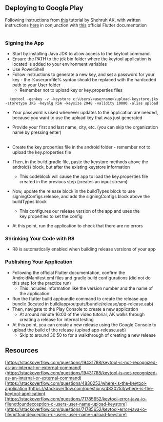 ## Deploying to Google Play
Following instructions from [this](https://www.youtube.com/watch?v=ieOdT-p603Y&ab_channel=ShohruhAK) tutorial by Shohruh AK, with written instructions [here](https://www.shohruhak.com/tech/how_to_publish_flutter_app_on_play_store_beginner_guide/) in conjunction with [this](https://docs.flutter.dev/deployment/android) official Flutter documentation</br></br>

### Signing the App

* Start by installing Java JDK to allow access to the keytool command
* Ensure the PATH to the jdk bin folder where the keytool application is located is added to your environment variables
* Use PowerShell
* Follow instructions to generate a new key, and set a password for your key - the %userprofile% syntax should be replaced with the hardcoded path to your User folder
    * Remember not to upload key or key.properties files
```
  keytool -genkey -v -keystore c:\Users\<username>\upload-keystore.jks -storetype JKS -keyalg RSA -keysize 2048 -validity 10000 -alias upload
```
* Your password is used whenever updates to the application are needed, because you want to use the upload key that was just generated
* Provide your first and last name, city, etc. (you can skip the organization name by pressing enter)</br></br>

* Create the key.properties file in the android folder - remember not to upload the key.properties file
* Then, in the build.gradle file, paste the keystore methods above the android{} block, but after the existing keystore information
  * This codeblock will cause the app to load the key.properties file created in the previous step (creates an input stream)
* Now, update the release block in the buildTypes block to use signingConfigs.release, and add the signingConfigs block above the buildTypes block
  * This configures our release version of the app and uses the key.properties to set the config
* At this point, run the application to check that there are no errors

### Shrinking Your Code with R8
* R8 is automatically enabled when building release versions of your app

### Publishing Your Application
* Following the official Flutter documentation, confirm the AndroidManifest.xml files and gradle build configurations (did not do this step for the practice run)
  * This includes information like the version number and the name of the application
* Run the flutter build appbundle command to create the release app bundle (located in build/app/outputs/bundle/release/app-release.aab)
* Then, navigate to the Play Console to create a new application
  * At around minute 16:00 of the video tutorial, AK walks through creating a release for internal testing
* At this point, you can create a new release using the Google Console to upload the build of the release (upload app-release.aab)
  * Skip to around 30:50 to for a walkthrough of creating a new release


## Resources
[https://stackoverflow.com/questions/19431788/keytool-is-not-recognized-as-an-internal-or-external-command](https://stackoverflow.com/questions/19431788/keytool-is-not-recognized-as-an-internal-or-external-command)</br>
[https://stackoverflow.com/questions/4830253/where-is-the-keytool-application](https://stackoverflow.com/questions/4830253/where-is-the-keytool-application)</br>
[https://stackoverflow.com/questions/71785652/keytool-error-java-io-filenotfoundexception-c-users-user-name-upload-keystore](https://stackoverflow.com/questions/71785652/keytool-error-java-io-filenotfoundexception-c-users-user-name-upload-keystore)</br>
[]()</br>
